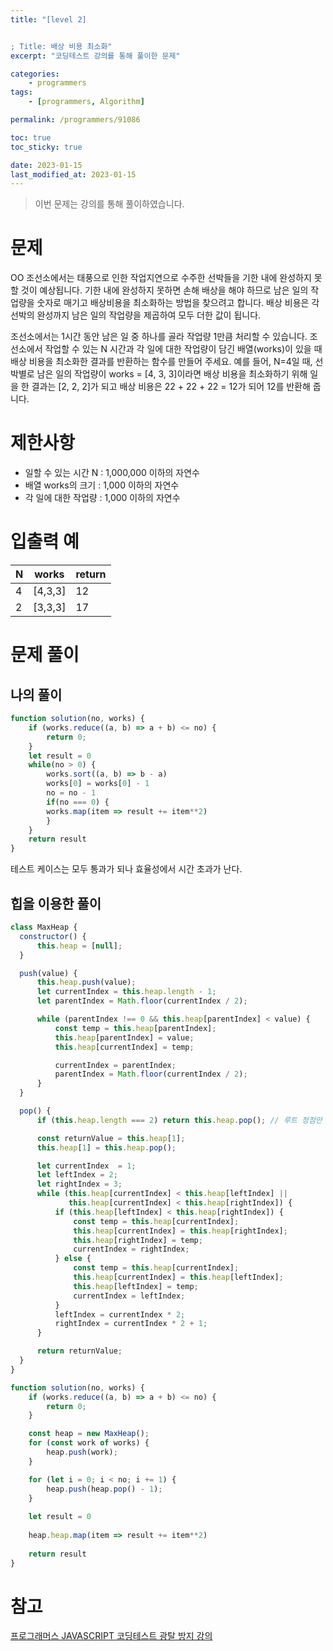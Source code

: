 ```yaml
---
title: "[level 2] 


; Title: 배상 비용 최소화"
excerpt: "코딩테스트 강의를 통해 풀이한 문제"

categories:
    - programmers
tags:
    - [programmers, Algorithm]

permalink: /programmers/91086

toc: true
toc_sticky: true

date: 2023-01-15
last_modified_at: 2023-01-15
---
```


> 이번 문제는 강의를 통해 풀이하였습니다.

# 문제
OO 조선소에서는 태풍으로 인한 작업지연으로 수주한 선박들을 기한 내에 완성하지 못할 것이 예상됩니다. 기한 내에 완성하지 못하면 손해 배상을 해야 하므로 남은 일의 작업량을 숫자로 매기고 배상비용을 최소화하는 방법을 찾으려고 합니다.
배상 비용은 각 선박의 완성까지 남은 일의 작업량을 제곱하여 모두 더한 값이 됩니다.

조선소에서는 1시간 동안 남은 일 중 하나를 골라 작업량 1만큼 처리할 수 있습니다. 조선소에서 작업할 수 있는 N 시간과 각 일에 대한 작업량이 담긴 배열(works)이 있을 때 배상 비용을 최소화한 결과를 반환하는 함수를 만들어 주세요. 예를 들어, N=4일 때, 선박별로 남은 일의 작업량이 works = [4, 3, 3]이라면 배상 비용을 최소화하기 위해 일을 한 결과는 [2, 2, 2]가 되고 배상 비용은 22 + 22 + 22 = 12가 되어 12를 반환해 줍니다.

# 제한사항

- 일할 수 있는 시간 N : 1,000,000 이하의 자연수
- 배열 works의 크기 : 1,000 이하의 자연수
- 각 일에 대한 작업량 : 1,000 이하의 자연수

# 입출력 예

|N|works|return|
|---|---|---|
|4|[4,3,3]|12|
|2|[3,3,3]|17|

# 문제 풀이

## 나의 풀이

```Javascript
function solution(no, works) {
    if (works.reduce((a, b) => a + b) <= no) { 
        return 0;
    }
    let result = 0
    while(no > 0) {
        works.sort((a, b) => b - a)
        works[0] = works[0] - 1
        no = no - 1
        if(no === 0) {
        works.map(item => result += item**2)
        }
    }
    return result
}
```

테스트 케이스는 모두 통과가 되나 효율성에서 시간 초과가 난다.


## 힙을 이용한 풀이

```javascript
class MaxHeap {
  constructor() {
      this.heap = [null];
  }

  push(value) {
      this.heap.push(value);
      let currentIndex = this.heap.length - 1;
      let parentIndex = Math.floor(currentIndex / 2);

      while (parentIndex !== 0 && this.heap[parentIndex] < value) {
          const temp = this.heap[parentIndex];
          this.heap[parentIndex] = value;
          this.heap[currentIndex] = temp;

          currentIndex = parentIndex;
          parentIndex = Math.floor(currentIndex / 2);
      }
  }

  pop() {
      if (this.heap.length === 2) return this.heap.pop(); // 루트 정점만 남은 경우

      const returnValue = this.heap[1];
      this.heap[1] = this.heap.pop();

      let currentIndex  = 1;
      let leftIndex = 2;
      let rightIndex = 3;
      while (this.heap[currentIndex] < this.heap[leftIndex] || 
             this.heap[currentIndex] < this.heap[rightIndex]) {
          if (this.heap[leftIndex] < this.heap[rightIndex]) {
              const temp = this.heap[currentIndex];
              this.heap[currentIndex] = this.heap[rightIndex];
              this.heap[rightIndex] = temp;
              currentIndex = rightIndex;
          } else {
              const temp = this.heap[currentIndex];
              this.heap[currentIndex] = this.heap[leftIndex];
              this.heap[leftIndex] = temp;
              currentIndex = leftIndex;
          }
          leftIndex = currentIndex * 2;
          rightIndex = currentIndex * 2 + 1;
      }

      return returnValue;
  }
}

function solution(no, works) {
    if (works.reduce((a, b) => a + b) <= no) { 
        return 0;
    }

    const heap = new MaxHeap();
    for (const work of works) {
        heap.push(work);
    }

    for (let i = 0; i < no; i += 1) {
        heap.push(heap.pop() - 1);
    }
    
    let result = 0
    
    heap.heap.map(item => result += item**2)
    
    return result
}
```


# 참고

[프로그래머스 JAVASCRIPT 코딩테스트 광탈 방지 강의](https://school.programmers.co.kr/learn/courses/13213/13213-%EC%BD%94%EB%94%A9%ED%85%8C%EC%8A%A4%ED%8A%B8-%EA%B4%91%ED%83%88-%EB%B0%A9%EC%A7%80-a-to-z-javascript)


